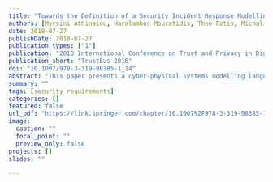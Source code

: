 ```yaml
---
title: "Towards the Definition of a Security Incident Response Modelling Language"
authors: [Myrsini Athinaiou, Haralambos Mouratidis, Theo Fotis, Michalis Pavlidis, Emmanouil Panaousis]
date: 2018-07-27
publishDate: 2018-07-27
publication_types: ["1"]
publication: "2018 International Conference on Trust and Privacy in Digital Business"
publication_short: "TrustBus 2018"
doi: "10.1007/978-3-319-98385-1_14"
abstract: "This paper presents a cyber-physical systems modelling language for capturing and describing health-based critical infrastructures. Following this practice incident response plan developers are able to model and reason about security and recovery issues in medical cyber-physical systems from a security requirements engineering perspective. Our work builds upon concepts from the Secure Tropos methodology, where in this paper we introduce novel cyber-physical concepts, relationships and properties in order to carry out analysis of incident response plans based on security requirements. We illustrate our concepts through a case study of a radiological department’s medical cyber-physical systems that have been infected with the WannaCry ransomware. Finally, we discuss how our modelling language enriches security models with incident response concepts, guiding plan developers of health-based critical infrastructures in understanding cyber-physical systems vulnerabilities and support decision making at a tactical and a strategic level, through semi-automated secure recovery analysis."
summary: ""
tags: [security requirements]
categories: []
featured: false
url_pdf: "https://link.springer.com/chapter/10.1007%2F978-3-319-98385-1_14"
image:
  caption: ""
  focal_point: ""
  preview_only: false
projects: []
slides: ""

---
```

